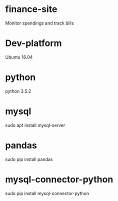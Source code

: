 # finance-site
Monitor spendings and track bills

# Dev-platform
Ubuntu 16.04

# python
python 3.5.2

# mysql
sudo apt install mysql-server

# pandas
sudo pip install pandas

# mysql-connector-python
sudo pip install mysql-connector-python
